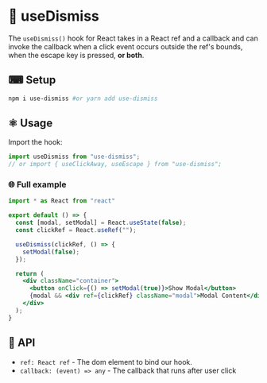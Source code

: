 # 🧹 useDismiss

The `useDismiss()` hook for React takes in a React ref and a callback and can invoke the callback when a click event occurs outside the ref's bounds, when the escape key is pressed, **or both**.

## ⌨ Setup

```sh
npm i use-dismiss #or yarn add use-dismiss
```

## ⚛ Usage

Import the hook:

```javascript
import useDismiss from "use-dismiss";
// or import { useClickAway, useEscape } from "use-dismiss";
```

### 🌐 Full example

```jsx
import * as React from "react"

export default () => {
  const [modal, setModal] = React.useState(false);
  const clickRef = React.useRef("");

  useDismiss(clickRef, () => {
    setModal(false);
  });

  return (
    <div className="container">
      <button onClick={() => setModal(true)}>Show Modal</button>
      {modal && <div ref={clickRef} className="modal">Modal Content</div>}
    </div>
  );
}

```

## 📄 API

- `ref: React ref` - The dom element to bind our hook.
- `callback: (event) => any` - The callback that runs after user click
